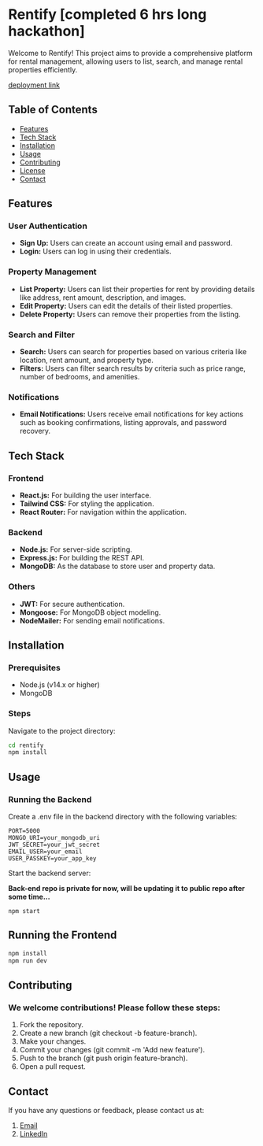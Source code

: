 # Rentify [completed 6 hrs long hackathon]

Welcome to Rentify! This project aims to provide a comprehensive platform for rental management, allowing users to list, search, and manage rental properties efficiently.

[deployment link](https://cosmic-sprite-0e5bfa.netlify.app/)

## Table of Contents

- [Features](#features)
- [Tech Stack](#tech-stack)
- [Installation](#installation)
- [Usage](#usage)
- [Contributing](#contributing)
- [License](#license)
- [Contact](#contact)

## Features

### User Authentication
- **Sign Up:** Users can create an account using email and password.
- **Login:** Users can log in using their credentials.

### Property Management
- **List Property:** Users can list their properties for rent by providing details like address, rent amount, description, and images.
- **Edit Property:** Users can edit the details of their listed properties.
- **Delete Property:** Users can remove their properties from the listing.

### Search and Filter
- **Search:** Users can search for properties based on various criteria like location, rent amount, and property type.
- **Filters:** Users can filter search results by criteria such as price range, number of bedrooms, and amenities.



### Notifications
- **Email Notifications:** Users receive email notifications for key actions such as booking confirmations, listing approvals, and password recovery.

## Tech Stack

### Frontend
- **React.js:** For building the user interface.
- **Tailwind CSS:** For styling the application.
- **React Router:** For navigation within the application.

### Backend
- **Node.js:** For server-side scripting.
- **Express.js:** For building the REST API.
- **MongoDB:** As the database to store user and property data.

### Others
- **JWT:** For secure authentication.
- **Mongoose:** For MongoDB object modeling.
- **NodeMailer:** For sending email notifications.

## Installation

### Prerequisites
- Node.js (v14.x or higher)
- MongoDB

### Steps

Navigate to the project directory:
```sh
cd rentify
npm install
``` 
## Usage
### Running the Backend
Create a .env file in the backend directory with the following variables:
```
PORT=5000
MONGO_URI=your_mongodb_uri
JWT_SECRET=your_jwt_secret
EMAIL_USER=your_email
USER_PASSKEY=your_app_key

```
Start the backend server:

<b>Back-end repo is private for now, will be updating it to public repo after some time... </b>
```
npm start
```
## Running the Frontend
```sh
npm install
npm run dev
```

## Contributing
### We welcome contributions! Please follow these steps:

1. Fork the repository.
2. Create a new branch (git checkout -b feature-branch).
3. Make your changes.
4. Commit your changes (git commit -m 'Add new feature').
5. Push to the branch (git push origin feature-branch).
6. Open a pull request.

## Contact
If you have any questions or feedback, please contact us at:

1. [Email](mailto:aks2200088@gmail.com)
2. [LinkedIn](https://www.linkedin.com/in/aashish-kumar-singh-499241164/)
